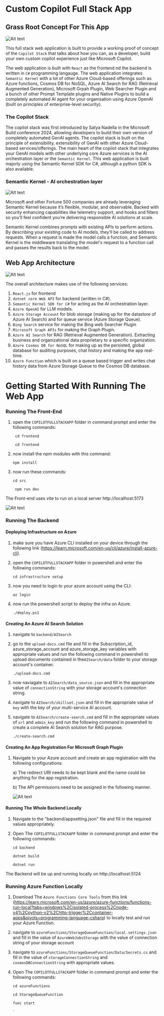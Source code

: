 # Custom Copilot Full Stack App

## Grass Root Concept For This App
![Alt text](https://github.com/kuljotSB/assets/blob/main/copilot%20stack.png?raw=true)

This full stack web application is built to provide a working proof of concept of the `Copilot Stack` that talks about how you can, as a developer, build your own custom copilot experience just like Microsoft Copilot. 

The web application is built with `React` as the frontend nd the backend is written in `C#` programming langauge. The web application integrates `Semantic Kernel` with a lot of other Azure Cloud-based offerings such as Azure functions, Cosmos DB for NoSQL, Azure AI Search for RAG (Retrieval Augmented Generation), Microsoft Grpah Plugin, Web Searcher Plugin and a bunch of other Prompt Template plugins and Native Plugins to build a completely automated AI agent for your organisation using Azure OpenAI (built on principles of enterprise-level security). 

### The Copilot Stack
The copilot stack was first introduced by Satya Nadella in the Microsoft Build conference 2024, allowiing developers to build their own version of completely automated GenAI agents. The copilot stack is built on the principle of extensibility, extensibility of GenAI with other Azure Cloud-based services/offerings. The main heart of the copilot stack that integrates your GenAI models with other underlying core Azure services is the AI orchestration layer or the `Semantic Kernel`. This web application is built majorly using the Semantic Kernel SDK for C#, although a python SDK is also available.

### Semantic Kernel - AI orchestration layer
![Alt text](https://github.com/kuljotSB/assets/blob/main/enterprise-ready.png?raw=true)

Microsoft and other Fortune 500 companies are already leveraging Semantic Kernel because it’s flexible, modular, and observable. Backed with security enhancing capabilities like telemetry support, and hooks and filters so you’ll feel confident you’re delivering responsible AI solutions at scale. 

Semantic Kernel combines prompts with existing APIs to perform actions. By describing your existing code to AI models, they’ll be called to address requests. When a request is made the model calls a function, and Semantic Kernel is the middleware translating the model's request to a function call and passes the results back to the model.

## Web App Architecture 
![Alt text](https://github.com/kuljotSB/assets/blob/main/copilot_app_architecture.png?raw=true)

The overall architecture makes use of the following services:
1) `React.js` for frontend
2) `dotnet core Web API` for backend (written in C#).
3) `Semantic Kernel SDK for C#` for acting as the AI orchestration layer.
4) `Azure OpenAI` for LLM models.
5) `Azure Storage Account` for blob storage (making up for the datastore of Azure AI Search) and for queue service (Azure Storage Queue).
6) `Bing Search` service for making the Bing web Searcher Plugin
7) `Microsoft Graph APIs` for making the Graph Plugin.
8) `Azure AI Search` for RAG (Retrieval Augmented Generation). Extracting business and organizational data proprietary to a specific organization.
9) `Azure Cosmos DB for NoSQL` for making up as the persisted, global database for auditing purposes, chat history and making the app real-time.
10) `Azure Function` which is built on a queue based trigger and writes chat history data from Azure Storage Queue to the Cosmos DB database.

# Getting Started With Running The Web App

### Running The Front-End

1) open the `COPILOTFULLSTACKAPP` folder in command prompt and enter the following commands:

    ` cd frontend`
   
    ` cd frontend`
   
3) now install the npm modules with this command:


   ` npm install `
   
5) now run these commands:

   `cd src`
   
   ` npm run dev`

The Front-end uses vite to run on a local server http://localhost:5173

![Alt text](https://github.com/kuljotSB/assets/blob/main/Screenshot%202024-07-10%20142243.png?raw=true)

### Running The Backend

#### Deploying Infrastructure on Azure

1) make sure you have Azure CLI installed on your device through the following link (https://learn.microsoft.com/en-us/cli/azure/install-azure-cli).
2) open the `COPILOTFULLSTACKAPP` folder in powershell and enter the following commands:

    `cd infrastructure setup`

3) now you need to login to your azure account using the CLI:

   `az login`

4) now run the powershell script to deploy the infra on Azure.

   `./deploy.ps1`

#### Creating An Azure AI Search Solution

1) navigate to `backend/AISearch`
   
2) go to the `upload-docs.cmd` file and fill in the Subscription_id, azure_storage_account and azure_storage_key variables with appropriate values and run the following command in powershell to upload documents contained in the`AISearch/data` folder to your storage account's container.

   `./upload-docs.cmd`

3) now naviagate to `AISearch/data_source.json` and fill in the appropriate value of `connectionString` with your storage account's connection string.
   
4) navigate to `AISearch/skillset.json` and fill in the appropriate value of `key` with the key of your multi-service AI account.
   
5) navigate to `AISearch/create-search.cmd` and fill in the appropriate values of `url` and `admin_key` and run the following command in powershell to create a complete AI Search solution for RAG purpose.

   `./create-search.cmd`


#### Creating An App Registration For Microsoft Graph Plugin

1) Navigate to your Azure account and create an app registration with the following configurations:

   a) The redirect URI needs to be kept blank and the name could be anything for the app registration.

   b) The API permissions need to be assigned in the following manner.

     ![Alt text](https://github.com/kuljotSB/assets/blob/main/app_registration.png?raw=true)


#### Running The Whole Backend Locally

1) Navigate to the "backend/appsetting.json" file and fill in the required values appropriately.

2) Open The `COPILOTFULLSTACKAPP` folder in command prompt and enter the following commands:

    `cd backend`

    `dotnet build` 

    `dotnet run`

The Backend will be up and running locally on http://localhost:5124



### Running Azure Function Locally

1) Download The `Azure Functions Core Tools` from this link (https://learn.microsoft.com/en-us/azure/azure-functions/functions-run-local?tabs=windows%2Cisolated-process%2Cnode-v4%2Cpython-v2%2Chttp-trigger%2Ccontainer-apps&pivots=programming-language-csharp) to locally test and run your Azure Function.

2) navigate to `azureFunctions/StorageQueueFunction/local.settings.json` and fill in the value of `AzureWebJobsStorage` with the value of connection string of your storage account

3) navigate to `azureFunctions/StorageQueueFunction/Data/Secrets.cs` and fill in the value of `storageConnectionString` and `cosmosDBConnectionString` with appropriate values.

4) Open The `COPILOTFULLSTACKAPP` folder in command prompt and enter the following commands:

    `cd azureFunctions`

    `cd StorageQueueFunction`

    `func start`


   `

   







